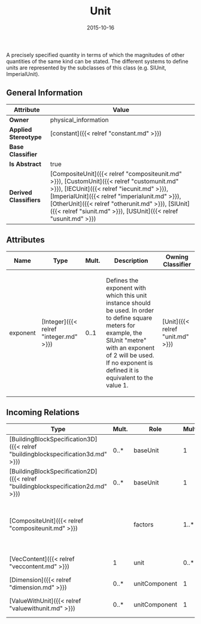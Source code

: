 ﻿---
title: Unit
toc: false
type: specs
date: "2015-10-16"
draft: false
specification: VEC
version: 1.1.2
documentType: "Recommendation"
elementType: Class
classes:
  - Unit
menu_name: vec-1.1.2
---
<p>A precisely specified quantity in terms of which the magnitudes of other quantities of the same kind can be stated. The different systems to define units are represented by the subclasses of this class (e.g. SIUnit, ImperialUnit). </p>

## General Information

| Attribute               | Value |
|-------------------------|-------|
| **Owner**               | physical_information |
| **Applied Stereotype**  | [constant]({{< relref "constant.md" >}})<br/>  |
| **Base Classifier**     |   |
| **Is Abstract**         | true |
| **Derived Classifiers** | [CompositeUnit]({{< relref "compositeunit.md" >}}), [CustomUnit]({{< relref "customunit.md" >}}), [IECUnit]({{< relref "iecunit.md" >}}), [ImperialUnit]({{< relref "imperialunit.md" >}}), [OtherUnit]({{< relref "otherunit.md" >}}), [SIUnit]({{< relref "siunit.md" >}}), [USUnit]({{< relref "usunit.md" >}}) |

## Attributes
|  Name  |  Type  |  Mult.  |  Description  |  Owning Classifier  |
|--------|--------|---------|---------------|--------------|
|exponent | [Integer]({{< relref "integer.md" >}}) | 0..1 | <p> Defines the exponent with which this unit instance should be used. In order to define square meters for example, the SIUnit &quot;metre&quot; with an exponent of 2 will be used. If no exponent is defined it is equivalent to the value 1.      </p> | [Unit]({{< relref "unit.md" >}}) |

##  Incoming Relations
|    Type  |   Mult.  |   Role    |   Mult.   |   Description  |
|----------|----------|-----------|-----------|----------------|
| [BuildingBlockSpecification3D]({{< relref "buildingblockspecification3d.md" >}}) | 0..* | baseUnit | 1 |  |
| [BuildingBlockSpecification2D]({{< relref "buildingblockspecification2d.md" >}}) | 0..* | baseUnit | 1 |  |
| [CompositeUnit]({{< relref "compositeunit.md" >}}) |  | factors | 1..* | <p> References the <i>Units</i> that are used as factors to create the <i>CompositeUnit.</i>      </p> |
| [VecContent]({{< relref "veccontent.md" >}}) | 1 | unit | 0..* | Specifies the Units used in the VEC-file. |
| [Dimension]({{< relref "dimension.md" >}}) | 0..* | unitComponent | 1 |  |
| [ValueWithUnit]({{< relref "valuewithunit.md" >}}) | 0..* | unitComponent | 1 | References the unit of the value. |
